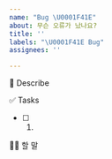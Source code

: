 ```yaml
---
name: "Bug \U0001F41E"
about: 무슨 오류가 났나요?
title: ''
labels: "\U0001F41E Bug"
assignees: ''

---
```


🐞  Describe


✅ Tasks
- [ ] 1.  


🙋🏻 할 말
